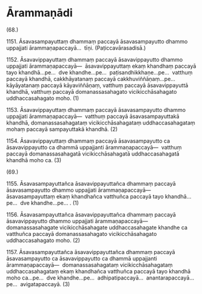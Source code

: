 # Ārammaṇādi

(68.)

1151\. Āsavasampayuttaṃ dhammaṃ paccayā āsavasampayutto dhammo uppajjati ārammaṇapaccayā…  tīṇi. (Paṭiccavārasadisā.)

1152\. Āsavavippayuttaṃ dhammaṃ paccayā āsavavippayutto dhammo uppajjati ārammaṇapaccayā—  āsavavippayuttaṃ ekaṃ khandhaṃ paccayā tayo khandhā…pe…  dve khandhe…pe…  paṭisandhikkhaṇe…pe…  vatthuṃ paccayā khandhā, cakkhāyatanaṃ paccayā cakkhuviññāṇaṃ…pe…  kāyāyatanaṃ paccayā kāyaviññāṇaṃ, vatthuṃ paccayā āsavavippayuttā khandhā, vatthuṃ paccayā domanassasahagato vicikicchāsahagato uddhaccasahagato moho. (1)

1153\. Āsavavippayuttaṃ dhammaṃ paccayā āsavasampayutto dhammo uppajjati ārammaṇapaccayā—  vatthuṃ paccayā āsavasampayuttakā khandhā, domanassasahagataṃ vicikicchāsahagataṃ uddhaccasahagataṃ mohaṃ paccayā sampayuttakā khandhā. (2)

1154\. Āsavavippayuttaṃ dhammaṃ paccayā āsavasampayutto ca āsavavippayutto ca dhammā uppajjanti ārammaṇapaccayā—  vatthuṃ paccayā domanassasahagatā vicikicchāsahagatā uddhaccasahagatā khandhā moho ca. (3)

(69.)

1155\. Āsavasampayuttañca āsavavippayuttañca dhammaṃ paccayā āsavasampayutto dhammo uppajjati ārammaṇapaccayā—  āsavasampayuttaṃ ekaṃ khandhañca vatthuñca paccayā tayo khandhā…pe…  dve khandhe…pe… . (1)

1156\. Āsavasampayuttañca āsavavippayuttañca dhammaṃ paccayā āsavavippayutto dhammo uppajjati ārammaṇapaccayā—  domanassasahagate vicikicchāsahagate uddhaccasahagate khandhe ca vatthuñca paccayā domanassasahagato vicikicchāsahagato uddhaccasahagato moho. (2)

1157\. Āsavasampayuttañca āsavavippayuttañca dhammaṃ paccayā āsavasampayutto ca āsavavippayutto ca dhammā uppajjanti ārammaṇapaccayā—  domanassasahagataṃ vicikicchāsahagataṃ uddhaccasahagataṃ ekaṃ khandhañca vatthuñca paccayā tayo khandhā moho ca…pe…  dve khandhe…pe…  adhipatipaccayā…  anantarapaccayā…pe…  avigatapaccayā. (3)
